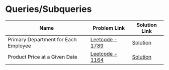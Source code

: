 # Queries/Subqueries


| Name       | Problem Link                       | Solution Link                     |
|--------------------|------------------------------------|-----------------------------------|
| Primary Department for Each Employee         | [Leetcode - 1789](https://leetcode.com/problems/primary-department-for-each-employee/description/)                | [Solution](https://github.com/moinhameed27/Database/blob/main/Queries/Subqueries/Primary%20Department%20for%20Each%20Employee.sql)              |
| Product Price at a Given Date         | [Leetcode - 1164](https://leetcode.com/problems/product-price-at-a-given-date/description/)                | [Solution](https://github.com/moinhameed27/Database/blob/main/Queries/Subqueries/Product%20Price%20at%20a%20Given%20Date.sql)              |
